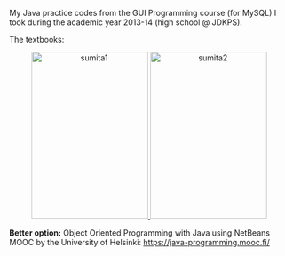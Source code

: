 My Java practice codes from the GUI Programming course (for MySQL) I took during the academic year 2013-14 (high school @ JDKPS).

The textbooks:

<p>
<center>
  <a href="https://exmaple.com"> <img alt="sumita1" src="https://gkorpal.github.io/images/spx1.jpg" width="210" height="300" class="center"> </a>
  <a href="https://example.com/"> <img alt="sumita2" src="https://gkorpal.github.io/images/sp.jpg" width="210" height="300" class="center"> </a>
</center>
</p>

**Better option:** Object Oriented Programming with Java using NetBeans MOOC by the University of Helsinki: https://java-programming.mooc.fi/
